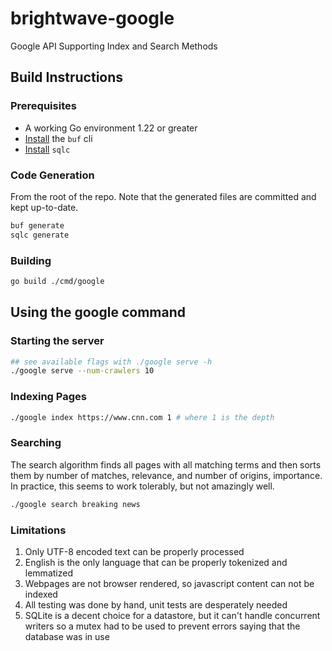# brightwave-google

Google API Supporting Index and Search Methods

## Build Instructions

### Prerequisites

- A working Go environment 1.22 or greater
- [Install](https://buf.build/docs/installation) the `buf` cli
- [Install](https://docs.sqlc.dev/en/stable/overview/install.html) `sqlc`

### Code Generation

From the root of the repo. Note that the generated files are committed and kept up-to-date.

```sh
buf generate
sqlc generate
```

### Building

```sh
go build ./cmd/google
```

## Using the google command

### Starting the server

```sh
## see available flags with ./google serve -h
./google serve --num-crawlers 10
```

### Indexing Pages

```sh
./google index https://www.cnn.com 1 # where 1 is the depth
```

### Searching

The search algorithm finds all pages with all matching terms and then sorts them by number of matches, relevance, and number of origins, importance. In practice, this seems to work tolerably, but not amazingly well.

```sh
./google search breaking news
```

### Limitations

1. Only UTF-8 encoded text can be properly processed
2. English is the only language that can be properly tokenized and lemmatized
3. Webpages are not browser rendered, so javascript content can not be indexed
4. All testing was done by hand, unit tests are desperately needed
5. SQLite is a decent choice for a datastore, but it can't handle concurrent writers so a mutex had to be used to prevent errors saying that the database was in use
